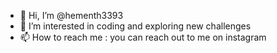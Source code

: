 - 👋 Hi, I’m @hementh3393 
- 👀 I’m interested in coding and exploring new challenges
- 📫 How to reach me : you can reach out to me on instagram

<!---
hementh3393/hementh3393 is a ✨ special ✨ repository because its `README.md` (this file) appears on your GitHub profile.
You can click the Preview link to take a look at your changes.
--->
